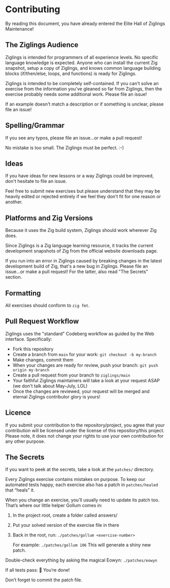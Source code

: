 # Contributing

By reading this document, you have already entered the Elite Hall
of Ziglings Maintenance!


## The Ziglings Audience

Ziglings is intended for programmers of all experience levels. No
specific language knowledge is expected. Anyone who can install
the current Zig snapshot, setup a copy of Ziglings, and knows
common language building blocks (if/then/else, loops, and
functions) is ready for Ziglings.

Ziglings is intended to be completely self-contained. If you
can't solve an exercise from the information you've gleaned so
far from Ziglings, then the exercise probably needs some
additional work. Please file an issue!

If an example doesn't match a description or if something is
unclear, please file an issue!


## Spelling/Grammar

If you see any typos, please file an issue...or make a pull
request!

No mistake is too small. The Ziglings must be perfect. :-)


## Ideas

If you have ideas for new lessons or a way Ziglings could be
improved, don't hesitate to file an issue.

Feel free to submit new exercises but please understand that they
may be heavily edited or rejected entirely if we feel they don't
fit for one reason or another.

## Platforms and Zig Versions


Because it uses the Zig build system, Ziglings should work
wherever Zig does.

Since Ziglings is a Zig language learning resource, it tracks the
current development snapshots of Zig from the official website
downloads page.

If you run into an error in Ziglings caused by breaking changes
in the latest development build of Zig, that's a new bug in
Ziglings. Please file an issue...or make a pull request!
For the latter, also read "The Secrets” section.


## Formatting

All exercises should conform to `zig fmt`.


## Pull Request Workflow

Ziglings uses the "standard" Codeberg workflow as guided by the Web
interface.  Specifically:

* Fork this repository
* Create a branch from `main` for your work:
      `git checkout -b my-branch`
* Make changes, commit them
* When your changes are ready for review, push your branch:
      `git push origin my-branch`
* Create a pull request from your branch to `ziglings/main`
* Your faithful Ziglings maintainers will take a look at your
  request ASAP (we don't talk about May-July, LOL)
* Once the changes are reviewed, your request will be merged and
  eternal Ziglings contributor glory is yours!


## Licence

If you submit your contribution to the repository/project,
you agree that your contribution will be licensed under
the license of this repository/this project.
Please note, it does not change your rights to use your own
contribution for any other purpose.


## The Secrets

If you want to peek at the secrets, take a look at the `patches/`
directory.

Every Ziglings exercise contains mistakes on purpose.
To keep our automated tests happy, each exercise also
has a patch in `patches/healed` that “heals” it.

When you change an exercise, you’ll usually need to update
its patch too. That’s where our little helper Gollum comes in:

  1. In the project root, create a folder called answers/
  2. Put your solved version of the exercise file in there
  3. Back in the root, run:
     `./patches/gollum <exercise-number>`

     For example: `./patches/gollum 106`
     This will generate a shiny new patch.

Double-check everything by asking the magical Eowyn:
`./patches/eowyn`

If all tests pass: 🎉 You’re done!

Don’t forget to commit the patch file.

